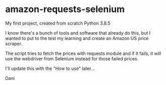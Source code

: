 # amazon-requests-selenium
My first project, created from scratch
Python 3.8.5

I know there's a bunch of tools and software that already do this, but I wanted
to put to the test my learning and create an Amazon US price scraper.

The script tries to fetch the prices with requests module and if it fails, it
will use the webdriver from Selenium instead for those failed prices.

I'll update this with the "How to use" later...

Dani
